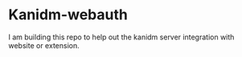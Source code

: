 # Kanidm-webauth
I am building this repo to help out the kanidm server integration with website or extension. 
